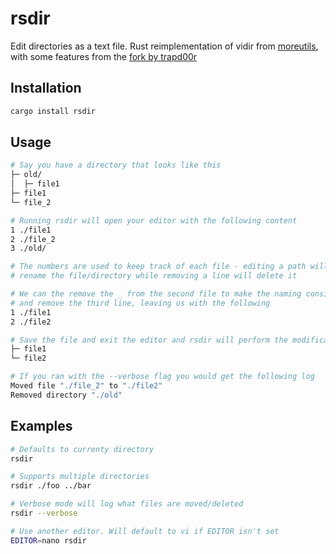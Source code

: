 # rsdir

Edit directories as a text file. Rust reimplementation of vidir from
[moreutils](https://joeyh.name/code/moreutils/), with some features from the
[fork by trapd00r](https://github.com/trapd00r/vidir)

## Installation

```sh
cargo install rsdir
```

## Usage

```sh
# Say you have a directory that looks like this
├─ old/
│  ├─ file1
├─ file1
└─ file_2

# Running rsdir will open your editor with the following content
1 ./file1
2 ./file_2
3 ./old/

# The numbers are used to keep track of each file - editing a path will
# rename the file/directory while removing a line will delete it

# We can the remove the _ from the second file to make the naming consistent
# and remove the third line, leaving us with the following
1 ./file1
2 ./file2

# Save the file and exit the editor and rsdir will perform the modifications
├─ file1
└─ file2

# If you ran with the --verbose flag you would get the following log
Moved file "./file_2" to "./file2"
Removed directory "./old"
```

## Examples

```sh
# Defaults to currenty directory
rsdir

# Supports multiple directories
rsdir ./foo ../bar

# Verbose mode will log what files are moved/deleted
rsdir --verbose

# Use another editor. Will default to vi if EDITOR isn't set
EDITOR=nano rsdir
```
